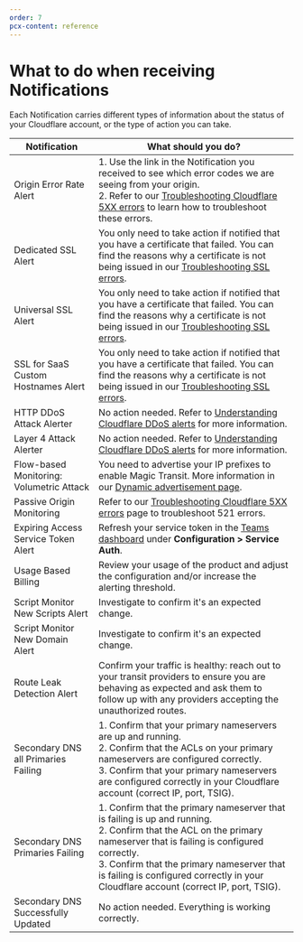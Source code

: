 ```yaml
---
order: 7
pcx-content: reference
---
```


# What to do when receiving Notifications

Each Notification carries different types of information about the status of your Cloudflare account, or the type of action you can take. 

<TableWrap>

Notification | What should you do?
-------------|--------------------
Origin Error Rate Alert | 1. Use the link in the Notification you received to see which error codes we are seeing from your origin. <br/> 2. Refer to our [Troubleshooting Cloudflare 5XX errors](https://support.cloudflare.com/hc/en-us/articles/115003011431-Troubleshooting-Cloudflare-5XX-errors) to learn how to troubleshoot these errors.
Dedicated SSL Alert | You only need to take action if notified that you have a certificate that failed. You can find the reasons why a certificate is not being issued in our [Troubleshooting SSL errors](https://support.cloudflare.com/hc/en-us/articles/200170566-Troubleshooting-SSL-errors#h_c1a6e78e-150d-4db6-89ab-eec7cb1ab03f).
Universal SSL Alert | You only need to take action if notified that you have a certificate that failed. You can find the reasons why a certificate is not being issued in our [Troubleshooting SSL errors](https://support.cloudflare.com/hc/en-us/articles/200170566-Troubleshooting-SSL-errors#h_c1a6e78e-150d-4db6-89ab-eec7cb1ab03f).
SSL for SaaS Custom Hostnames Alert | You only need to take action if notified that you have a certificate that failed. You can find the reasons why a certificate is not being issued in our [Troubleshooting SSL errors](https://support.cloudflare.com/hc/en-us/articles/200170566-Troubleshooting-SSL-errors#h_c1a6e78e-150d-4db6-89ab-eec7cb1ab03f).
HTTP DDoS Attack Alerter | No action needed. Refer to [Understanding Cloudflare DDoS alerts](https://support.cloudflare.com/hc/en-us/articles/360053216191-Understanding-Cloudflare-DDoS-alerts) for more information.
Layer 4 Attack Alerter | No action needed. Refer to [Understanding Cloudflare DDoS alerts](https://support.cloudflare.com/hc/en-us/articles/360053216191-Understanding-Cloudflare-DDoS-alerts) for more information.
Flow-based Monitoring: Volumetric Attack | You need to advertise your IP prefixes to enable Magic Transit. More information in our [Dynamic advertisement page](https://developers.cloudflare.com/byoip/dynamic-advertisement).
Passive Origin Monitoring | Refer to our [Troubleshooting Cloudflare 5XX errors](https://support.cloudflare.com/hc/en-us/articles/115003011431-Troubleshooting-Cloudflare-5XX-errors) page to troubleshoot 521 errors.
Expiring Access Service Token Alert | Refresh your service token in the [Teams dashboard](https://dash.teams.cloudflare.com/) under **Configuration > Service Auth**.
Usage Based Billing | Review your usage of the product and adjust the configuration and/or increase the alerting threshold.
Script Monitor New Scripts Alert | Investigate to confirm it's an expected change.
Script Monitor New Domain Alert | Investigate to confirm it's an expected change.
Route Leak Detection Alert | Confirm your traffic is healthy: reach out to your transit providers to ensure you are behaving as expected and ask them to follow up with any providers accepting the unauthorized routes.
Secondary DNS all Primaries Failing | 1. Confirm that your primary nameservers are up and running. <br/> 2. Confirm that the ACLs on your primary nameservers are configured correctly. <br/> 3. Confirm that your primary nameservers are configured correctly in your Cloudflare account (correct IP, port, TSIG).
Secondary DNS Primaries Failing | 1. Confirm that the primary nameserver that is failing is up and running. <br/> 2. Confirm that the ACL on the primary nameserver that is failing is configured correctly. <br/> 3. Confirm that the primary nameserver that is failing is configured correctly in your Cloudflare account (correct IP, port, TSIG).
Secondary DNS Successfully Updated | No action needed. Everything is working correctly.

</TableWrap>
